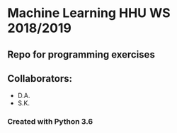 # Machine Learning HHU WS 2018/2019

## Repo for programming exercises 

## Collaborators:
* D.A.
* S.K.

### Created with Python 3.6